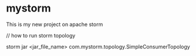 # mystorm
This is my new project on apache storm

// how to run storm topology

storm jar <jar_file_name> com.mystorm.topology.SimpleConsumerTopology
